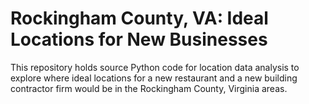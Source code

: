 # Rockingham County, VA: Ideal Locations for New Businesses
This repository holds source Python code for location data analysis to explore where ideal locations for a new restaurant and a new building contractor firm would be in the Rockingham County, Virginia areas.
